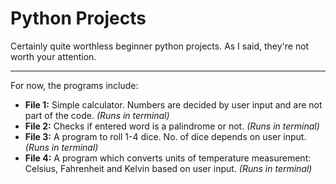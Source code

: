 # Python Projects

Certainly quite worthless beginner python projects. As I said, they're not worth your attention.
___
For now, the programs include:
- **File 1:** Simple calculator. Numbers are decided by user input and are not part of the code. *(Runs in terminal)*
- **File 2:** Checks if entered word is a palindrome or not. *(Runs in terminal)*
- **File 3:** A program to roll 1-4 dice. No. of dice depends on user input. *(Runs in terminal)*
- **File 4:** A program which converts units of temperature measurement: Celsius, Fahrenheit and Kelvin based on user input. *(Runs in terminal)*
